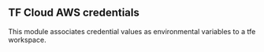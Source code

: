 ## TF Cloud AWS credentials

This module associates credential values as environmental variables to
a tfe workspace.